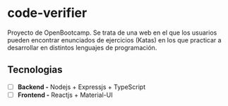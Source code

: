 # code-verifier

Proyecto de OpenBootcamp. Se trata de una web en el que los usuarios pueden encontrar enunciados de ejercicios (Katas) en los que practicar a desarrollar en distintos lenguajes de programación.

## Tecnologias
- [ ] **Backend -** Nodejs + Expressjs + TypeScript
- [ ] **Frontend -** Reactjs + Material-UI
